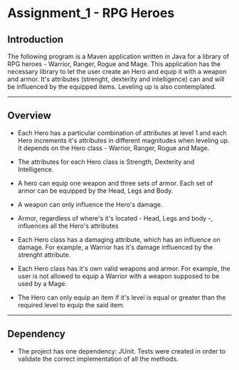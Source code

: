 # Assignment_1 - RPG Heroes



## Introduction

The following program is a Maven application written in Java for a library of RPG heroes - Warrior, Ranger, Rogue and Mage.
This application has the necessary library to let the user create an Hero and equip it with a weapon and armor. It's attributes (strenght, dexterity and intelligence) can and will be influenced by the equipped items. Leveling up is also contemplated.

***

## Overview

- Each Hero has a particular combination of attributes at level 1 and each Hero increments it's attributes in different magnitudes when leveling up. It depends on the Hero class - Warrior, Ranger, Rogue and Mage.

- The attributes for each Hero class is Strength, Dexterity and Intelligence.

- A hero can equip one weapon and three sets of armor. Each set of armor can be equipped by the Head, Legs and Body.

- A weapon can only influence the Hero's damage.

- Armor, regardless of where's it's located - Head, Legs and body -, influences all the Hero's attributes

- Each Hero class has a damaging attribute, which has an influence on damage. For example, a Warrior has it's damage influenced by the strenght attribute.

- Each Hero class has it's own valid weapons and armor. For example, the user is not allowed to equip a Warrior with a weapon supposed to be used by a Mage.

- The Hero can only equip an item if it's level is equal or greater than the required level to equip the said item.

***

## Dependency

- The project has one dependency: JUnit. Tests were created in order to validate the correct implementation of all the methods.


